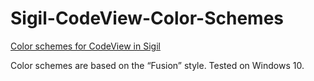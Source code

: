 # Sigil-CodeView-Color-Schemes
<a href="https://beckydtp.github.io/Sigil-CodeView-Color-Schemes/">Color schemes for CodeView in Sigil</a>

<p>Color schemes are based on the “Fusion” style. Tested on Windows 10.</p>
